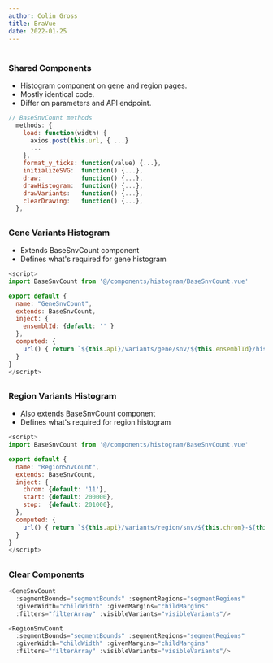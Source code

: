 ```yaml
---
author: Colin Gross
title: BraVue
date: 2022-01-25
---
```


#
<h3>Shared Components</h3>

- Histogram component on gene and region pages.
- Mostly identical code.
- Differ on parameters and API endpoint.

```js
// BaseSnvCount methods
  methods: {
    load: function(width) {
      axios.post(this.url, { ...}
      ...
    },
    format_y_ticks: function(value) {...},
    initializeSVG:  function() {...},
    draw:           function() {...},
    drawHistogram:  function() {...},
    drawVariants:   function() {...},
    clearDrawing:   function() {...},
  },
```

##
### Gene Variants Histogram

- Extends BaseSnvCount component
- Defines what's required for gene histogram
```js
<script>
import BaseSnvCount from '@/components/histogram/BaseSnvCount.vue'

export default {
  name: "GeneSnvCount",
  extends: BaseSnvCount,
  inject: {
    ensemblId: {default: '' }
  },
  computed: {
    url() { return `${this.api}/variants/gene/snv/${this.ensemblId}/histogram` }
  }
}
</script>
```

## 
### Region Variants Histogram

- Also extends BaseSnvCount component
- Defines what's required for region histogram
```js
<script>
import BaseSnvCount from '@/components/histogram/BaseSnvCount.vue'

export default {
  name: "RegionSnvCount",
  extends: BaseSnvCount,
  inject: {
    chrom: {default: '11'},
    start: {default: 200000},
    stop:  {default: 201000},
  },
  computed: {
    url() { return `${this.api}/variants/region/snv/${this.chrom}-${this.start}-${this.stop}/histogram` }
  }
}
</script>
```

##
### Clear Components
```js
<GeneSnvCount 
  :segmentBounds="segmentBounds" :segmentRegions="segmentRegions"
  :givenWidth="childWidth" :givenMargins="childMargins"
  :filters="filterArray" :visibleVariants="visibleVariants"/>
```

```js
<RegionSnvCount
  :segmentBounds="segmentBounds" :segmentRegions="segmentRegions"
  :givenWidth="childWidth" :givenMargins="childMargins"
  :filters="filterArray" :visibleVariants="visibleVariants"/>
```

